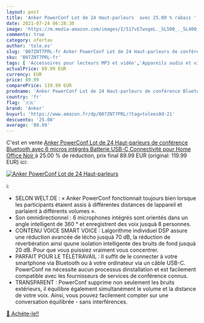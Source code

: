 ```yaml
---
layout: post
title: 'Anker PowerConf Lot de 24 Haut-parleurs  avec 25.00 % rabais '
date: 2021-07-24 06:28:30
image: 'https://m.media-amazon.com/images/I/517vE7wxgeL._SL500_._SL400_.jpg'
comments: true
category: ofertas
author: 'tole.es'
slug: 'B07ZNT7PRL-fr Anker PowerConf Lot de 24 Haut-parleurs de conférence...'
sku: 'B07ZNT7PRL-fr'
tags: [ 'Accessoires pour lecteurs MP3 et vidéo','Appareils audio et video portable','Enceintes Bluetooth portables','Enceintes portables et stations daccueil','High-Tech','anker', ]
actualPrice: 89.99 EUR
currency: EUR
price: 89.99
comparePrice: 119.99 EUR
prodname: 'Anker PowerConf Lot de 24 Haut-parleurs de conférence Bluetooth avec 6 micros intégrés Batterie USB-C Connectivité pour Home Office  Noir '
country: 'fr'
flag: '🇫🇷'
brand: 'Anker'
buyurl: 'https://www.amazon.fr/dp/B07ZNT7PRL/?tag=tolees0d-21'
descuento: '25.00'
average: '89.99'
---
```


C'est en vente [Anker PowerConf Lot de 24 Haut-parleurs de conférence Bluetooth avec 6 micros intégrés Batterie USB-C Connectivité pour Home Office  Noir ](https://www.amazon.fr/dp/B07ZNT7PRL/?tag=tolees0d-21)  à  25.00 % de réduction, prix final  89.99 EUR (original: 119.99 EUR) ici:

[![Anker PowerConf Lot de 24 Haut-parleurs ](https://m.media-amazon.com/images/I/517vE7wxgeL._SL500_._SL400_.jpg)](https://www.amazon.fr/dp/B07ZNT7PRL/?tag=tolees0d-21)

ℹ️:

- SELON WELT.DE : « Anker PowerConf fonctionnait toujours bien lorsque les participants étaient assis à différentes distances de lappareil et parlaient à différents volumes ».
- Son omnidirectionnel : 6 microphones intégrés sont orientés dans un angle intelligent de 360 ° et enregistrent des voix jusquà 8 personnes.
- CONTENU VOICE SMART VOICE : Lalgorithme individuel DSP assure une réduction avancée de lécho jusquà 70 dB, la réduction de réverbération ainsi quune isolation intelligente des bruits de fond jusquà 20 dB. Pour que vous puissiez vraiment vous concentrer.
- PARFAIT POUR LE TÉLÉTRAVAIL : Il suffit de le connecter à votre smartphone via Bluetooth ou à votre ordinateur via un câble USB-C. PowerConf ne nécessite aucun processus dinstallation et est facilement compatible avec les fournisseurs de services de conférence connus.
- TRANSPARENT : PowerConf supprime non seulement les bruits extérieurs, il équilibre également simultanément le volume et la distance de votre voix. Ainsi, vous pouvez facilement compter sur une conversation équilibrée - sans interférences.

[🛒 Achète-le!!](https://www.amazon.fr/dp/B07ZNT7PRL/?tag=tolees0d-21)
